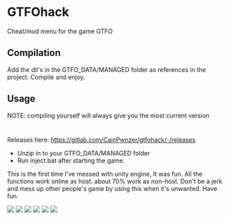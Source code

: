 # GTFOhack
Cheat/mod menu for the game GTFO

## Compilation
Add the dll's in the GTFO_DATA/MANAGED folder as references in the project. Compile and enjoy.

## Usage
NOTE: compiling yourself will always give you the most current version
#
Releases here: https://gitlab.com/CainPwnzer/gtfohack/-/releases
- Unzip in to your GTFO_DATA/MANAGED folder
- Run inject.bat after starting the game.


This is the first time I've messed with unity engine, It was fun.
All the functions work online as host. about 70% work as non-host. 
Don't be a jerk and mess up other people's game by using this when it's unwanted.
Have fun.


![](https://i.imgur.com/ZTIxJlp.png)
![](https://i.imgur.com/4XFpjW4.png)
![](https://i.imgur.com/foPwZYJ.png)
![](https://i.imgur.com/6zMUGAu.png)
![](https://i.imgur.com/EpA14gb.png)
![](https://i.imgur.com/kv0POln.png)